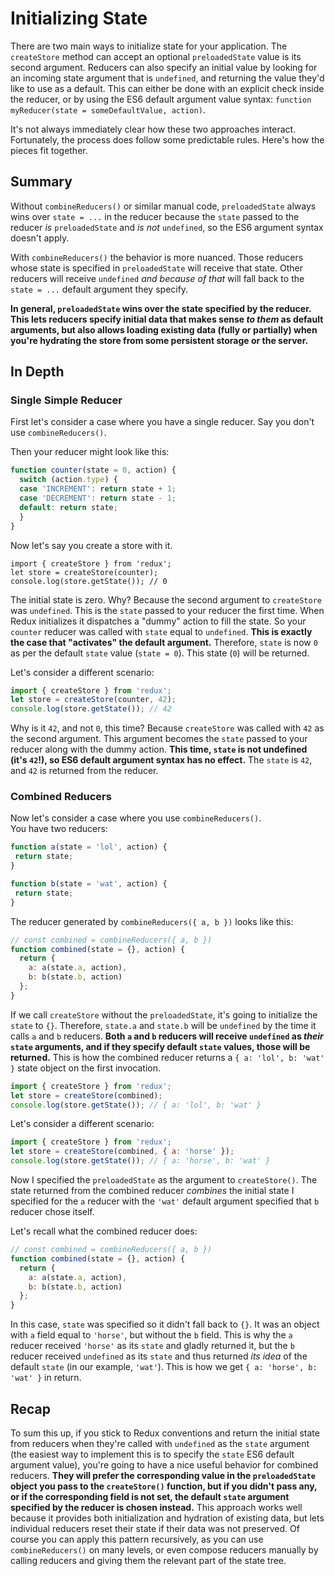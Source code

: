 # Initializing State

There are two main ways to initialize state for your application.  The `createStore` method can accept an optional `preloadedState` value is its second argument.  Reducers can also specify an initial value by looking for an incoming state argument that is `undefined`, and returning the value they'd like to use as a default.  This can either be done with an explicit check inside the reducer, or by using the ES6 default argument value syntax: `function myReducer(state = someDefaultValue, action)`.  

It's not always immediately clear how these two approaches interact.  Fortunately, the process does follow some predictable rules.  Here's how the pieces fit together.


## Summary

Without `combineReducers()` or similar manual code, `preloadedState` always wins over `state = ...` in the reducer because the `state` passed to the reducer *is* `preloadedState` and *is not* `undefined`, so the ES6 argument syntax doesn't apply.

With `combineReducers()` the behavior is more nuanced. Those reducers whose state is specified in `preloadedState` will receive that state. Other reducers will receive `undefined` *and because of that* will fall back to the `state = ...` default argument they specify.

**In general, `preloadedState` wins over the state specified by the reducer. This lets reducers specify initial data that makes sense *to them* as default arguments, but also allows loading existing data (fully or partially) when you're hydrating the store from some persistent storage or the server.**


## In Depth


### Single Simple Reducer
First let's consider a case where you have a single reducer.  Say you don't use `combineReducers()`.

Then your reducer might look like this:

```js
function counter(state = 0, action) {
  switch (action.type) {
  case 'INCREMENT': return state + 1;
  case 'DECREMENT': return state - 1;
  default: return state;
  }
}
```

Now let's say you create a store with it.

```
import { createStore } from 'redux';
let store = createStore(counter);
console.log(store.getState()); // 0
```

The initial state is zero. Why?   Because the second argument to `createStore` was `undefined`. This is the `state` passed to your reducer the first time. When Redux initializes it dispatches a "dummy" action to fill the state. So your `counter` reducer was called with `state` equal to `undefined`. **This is exactly the case that "activates" the default argument.** Therefore, `state` is now `0` as per the default `state` value (`state = 0`). This state (`0`) will be returned.

Let's consider a different scenario:

```js
import { createStore } from 'redux';
let store = createStore(counter, 42);
console.log(store.getState()); // 42
```

Why is it `42`, and not `0`, this time? Because `createStore` was called with `42` as the second argument. This argument becomes the `state` passed to your reducer along with the dummy action. **This time, `state` is not undefined (it's `42`!), so ES6 default argument syntax has no effect.** The `state` is `42`, and `42` is returned from the reducer.


### Combined Reducers

Now let's consider a case where you use `combineReducers()`.  
You have two reducers:
 
 ```js
function a(state = 'lol', action) {
  return state;
}

function b(state = 'wat', action) {
  return state;
}
```

The reducer generated by `combineReducers({ a, b })` looks like this:

```js
// const combined = combineReducers({ a, b })
function combined(state = {}, action) {
  return {
	a: a(state.a, action),
	b: b(state.b, action)
  };
}
```

If we call `createStore` without the `preloadedState`, it's going to initialize the `state` to `{}`. Therefore, `state.a` and `state.b` will be `undefined` by the time it calls `a` and `b` reducers. **Both `a` and `b` reducers will receive `undefined` as *their* `state` arguments, and if they specify default `state` values, those will be returned.** This is how the combined reducer returns a `{ a: 'lol', b: 'wat' }` state object on the first invocation.

```js
import { createStore } from 'redux';
let store = createStore(combined);
console.log(store.getState()); // { a: 'lol', b: 'wat' }
```

Let's consider a different scenario:

```js
import { createStore } from 'redux';
let store = createStore(combined, { a: 'horse' });
console.log(store.getState()); // { a: 'horse', b: 'wat' }
```

Now I specified the `preloadedState` as the argument to `createStore()`. The state returned from the combined reducer *combines* the initial state I specified for the `a` reducer with the `'wat'` default argument specified that `b` reducer chose itself.

Let's recall what the combined reducer does:

```js
// const combined = combineReducers({ a, b })
function combined(state = {}, action) {
  return {
	a: a(state.a, action),
	b: b(state.b, action)
  };
}
```

In this case, `state` was specified so it didn't fall back to `{}`. It was an object with `a` field equal to `'horse'`, but without the `b` field. This is why the `a` reducer received `'horse'` as its `state` and gladly returned it, but the `b` reducer received `undefined` as its `state` and thus returned *its idea* of the default `state` (in our example, `'wat'`). This is how we get `{ a: 'horse', b: 'wat' }` in return.


## Recap

To sum this up, if you stick to Redux conventions and return the initial state from reducers when they're called with `undefined` as the `state` argument (the easiest way to implement this is to specify the `state` ES6 default argument value), you're going to have a nice useful behavior for combined reducers. **They will prefer the corresponding value in the `preloadedState` object you pass to the `createStore()` function, but if you didn't pass any, or if the corresponding field is not set, the default `state` argument specified by the reducer is chosen instead.** This approach works well because it provides both initialization and hydration of existing data, but lets individual reducers reset their state if their data was not preserved. Of course you can apply this pattern recursively, as you can use `combineReducers()` on many levels, or even compose reducers manually by calling reducers and giving them the relevant part of the state tree.
